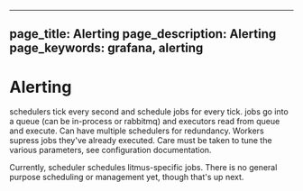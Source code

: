 ----
page_title: Alerting
page_description: Alerting
page_keywords: grafana, alerting
---

# Alerting

schedulers tick every second and schedule jobs for every tick.
jobs go into a queue (can be in-process or rabbitmq) and executors read from queue and execute.
Can have multiple schedulers for redundancy.  Workers supress jobs they've already executed.
Care must be taken to tune the various parameters, see configuration documentation.

Currently, scheduler schedules litmus-specific jobs. There is no general purpose scheduling or management yet,
though that's up next.
